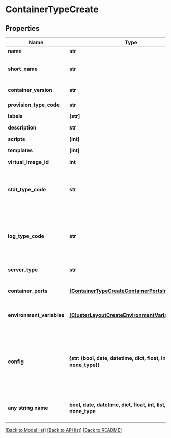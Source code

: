 # ContainerTypeCreate


## Properties
Name | Type | Description | Notes
------------ | ------------- | ------------- | -------------
**name** | **str** | Node type name | 
**short_name** | **str** | The short name is a name with no spaces used for display in your container list. | 
**container_version** | **str** | Version of the node type | 
**provision_type_code** | **str** | Provision type code, eg. &#x60;amazon&#x60;, etc. | 
**labels** | **[str]** |  | [optional] 
**description** | **str** | Node type description | [optional] 
**scripts** | **[int]** | Array of script IDs. | [optional] 
**templates** | **[int]** | Array of file template IDs. | [optional] 
**virtual_image_id** | **int** | Virtual image ID | [optional] 
**stat_type_code** | **str** | Stat type code.  Varies with node type, see Provision Types (customOptionTypes) for allowed values within selected type. | [optional] 
**log_type_code** | **str** | Log type code.  Varies with node type, see Provision Types (customOptionTypes) for allowed values within selected type. | [optional] 
**server_type** | **str** | Server type.  Always pass \&quot;vm\&quot;. | [optional] 
**container_ports** | [**[ContainerTypeCreateContainerPortsInner]**](ContainerTypeCreateContainerPortsInner.md) | List of exposed port definitions in the format NAME&#x3D;PORT|PROTOCOL | [optional] 
**environment_variables** | [**[ClusterLayoutCreateEnvironmentVariablesInner]**](ClusterLayoutCreateEnvironmentVariablesInner.md) | The environmentVariables parameter is array of env objects. | [optional] 
**config** | **{str: (bool, date, datetime, dict, float, int, list, str, none_type)}** | Config object varies with node type.  If using docker, scvmm, ARM, hyperv, or cloudformation, look up provision type details (customOptionTypes) for information. | [optional] 
**any string name** | **bool, date, datetime, dict, float, int, list, str, none_type** | any string name can be used but the value must be the correct type | [optional]

[[Back to Model list]](../README.md#documentation-for-models) [[Back to API list]](../README.md#documentation-for-api-endpoints) [[Back to README]](../README.md)


